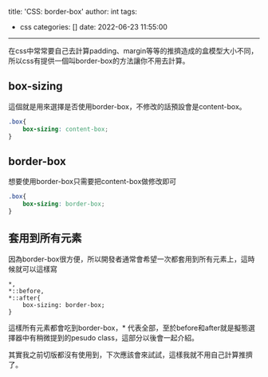 title: 'CSS: border-box'
author: int
tags:
  - css
categories: []
date: 2022-06-23 11:55:00
---
在css中常常要自己去計算padding、margin等等的推擠造成的盒模型大小不同，所以css有提供一個叫border-box的方法讓你不用去計算。

## box-sizing

這個就是用來選擇是否使用border-box，不修改的話預設會是content-box。
```css
.box{
	box-sizing: content-box;
}
```

## border-box

想要使用border-box只需要把content-box做修改即可

```css
.box{
	box-sizing: border-box;
}
```

## 套用到所有元素

因為border-box很方便，所以開發者通常會希望一次都套用到所有元素上，這時候就可以這樣寫

```
*, 
*::before, 
*::after{
	box-sizing: border-box;
}
```

這樣所有元素都會吃到border-box，* 代表全部，至於before和after就是擬態選擇器中有稍微提到的pesudo class，這部分以後會一起介紹。

其實我之前切版都沒有使用到，下次應該會來試試，這樣我就不用自己計算推擠了。